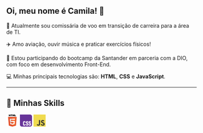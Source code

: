 ## Oi, meu nome é Camila! 👋

🌱 Atualmente sou comissária de voo em transição de carreira para a área de TI. 

✈️ Amo aviação, ouvir música e praticar exercícios físicos!

🔭 Estou participando do bootcamp da Santander em parceria com a DIO, com foco em desenvolvimento Front-End.

💻 Minhas principais tecnologias são: **HTML**, **CSS** e **JavaScript**.

---

## 🚀 Minhas Skills

<code><img height="32" src="https://raw.githubusercontent.com/github/explore/80688e429a7d4ef2fca1e82350fe8e3517d3494d/topics/html/html.png" alt="HTML5"/></code>
<code><img height="32" src="https://raw.githubusercontent.com/github/explore/80688e429a7d4ef2fca1e82350fe8e3517d3494d/topics/css/css.png" alt="CSS"/></code>
<code><img height="32" src="https://raw.githubusercontent.com/github/explore/80688e429a7d4ef2fca1e82350fe8e3517d3494d/topics/javascript/javascript.png" alt="Javascript"/></code>


